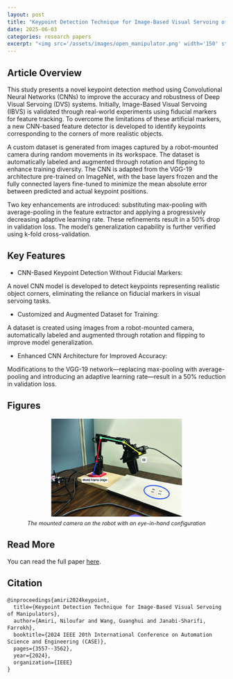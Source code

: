 ```yaml
---
layout: post
title: "Keypoint Detection Technique for Image-Based Visual Servoing of Manipulators"
date: 2025-06-03
categories: research papers
excerpt: "<img src='/assets/images/open_manipulator.png' width='150' style='border-radius: 0px;'>"
---
```


## Article Overview

This study presents a novel keypoint detection method using Convolutional Neural Networks (CNNs) to improve the accuracy and robustness of Deep Visual Servoing (DVS) systems. Initially, Image-Based Visual Servoing (IBVS) is validated through real-world experiments using fiducial markers for feature tracking. To overcome the limitations of these artificial markers, a new CNN-based feature detector is developed to identify keypoints corresponding to the corners of more realistic objects.

A custom dataset is generated from images captured by a robot-mounted camera during random movements in its workspace. The dataset is automatically labeled and augmented through rotation and flipping to enhance training diversity. The CNN is adapted from the VGG-19 architecture pre-trained on ImageNet, with the base layers frozen and the fully connected layers fine-tuned to minimize the mean absolute error between predicted and actual keypoint positions.

Two key enhancements are introduced: substituting max-pooling with average-pooling in the feature extractor and applying a progressively decreasing adaptive learning rate. These refinements result in a 50% drop in validation loss. The model’s generalization capability is further verified using k-fold cross-validation.

## Key Features
- CNN-Based Keypoint Detection Without Fiducial Markers:

A novel CNN model is developed to detect keypoints representing realistic object corners, eliminating the reliance on fiducial markers in visual servoing tasks.

- Customized and Augmented Dataset for Training:

A dataset is created using images from a robot-mounted camera, automatically labeled and augmented through rotation and flipping to improve model generalization.

- Enhanced CNN Architecture for Improved Accuracy:

Modifications to the VGG-19 network—replacing max-pooling with average-pooling and introducing an adaptive learning rate—result in a 50% reduction in validation loss.
## Figures

<div style="text-align: center;">
  <img src="/assets/images/open_manipulator.png" alt="The mounted camera on the robot with an eye-in-hand configuration" style="width:60%; border-radius: 0px;">
  <p style="font-style: italic; font-size: 0.9em; margin-top: 5px;">The mounted camera on the robot with an eye-in-hand configuration</p>
</div>


## Read More

You can read the full paper [here](https://doi.org/10.1109/CASE59546.2024.10711798).

## Citation

```text
@inproceedings{amiri2024keypoint,
  title={Keypoint Detection Technique for Image-Based Visual Servoing of Manipulators},
  author={Amiri, Niloufar and Wang, Guanghui and Janabi-Sharifi, Farrokh},
  booktitle={2024 IEEE 20th International Conference on Automation Science and Engineering (CASE)},
  pages={3557--3562},
  year={2024},
  organization={IEEE}
}
```